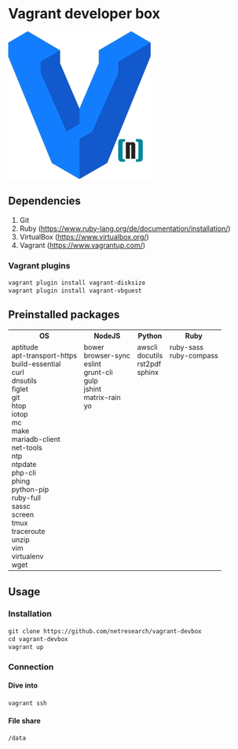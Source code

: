 # Vagrant developer box

![NR Vagrant Developer Box](docs/vagrant-nr.png "NR Vagrant Developer Box")

## Dependencies

1. Git
2. Ruby (https://www.ruby-lang.org/de/documentation/installation/)
3. VirtualBox (https://www.virtualbox.org/)
4. Vagrant (https://www.vagrantup.com/)

### Vagrant plugins

```
vagrant plugin install vagrant-disksize
vagrant plugin install vagrant-vbguest
```

## Preinstalled packages
<table>
    <tr>
        <th>OS</th>
        <th>NodeJS</th>
        <th>Python</th>
        <th>Ruby</th>
    </tr>
    <tr valign="top">
        <td>aptitude
            <br>apt-transport-https
            <br>build-essential
            <br>curl
            <br>dnsutils
            <br>figlet
            <br>git
            <br>htop
            <br>iotop
            <br>mc
            <br>make
            <br>mariadb-client
            <br>net-tools
            <br>ntp
            <br>ntpdate
            <br>php-cli
            <br>phing
            <br>python-pip
            <br>ruby-full
            <br>sassc
            <br>screen
            <br>tmux
            <br>traceroute
            <br>unzip
            <br>vim
            <br>virtualenv
            <br>wget</td>
        <td>bower
            <br>browser-sync
            <br>eslint
            <br>grunt-cli
            <br>gulp
            <br>jshint
            <br>matrix-rain
            <br>yo</td>
        <td>awscli
            <br>docutils
            <br>rst2pdf
            <br>sphinx</td>
        <td>ruby-sass
            <br>ruby-compass</td>
    </tr>
</table>

## Usage

### Installation

```
git clone https://github.com/netresearch/vagrant-devbox
cd vagrant-devbox
vagrant up

```

### Connection

#### Dive into

```
vagrant ssh
```

#### File share

```
/data
```
